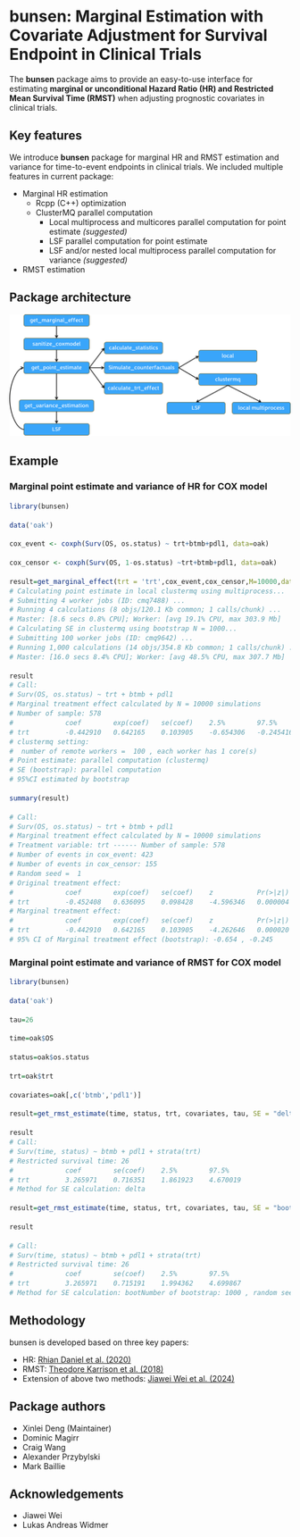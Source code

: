 # bunsen: Marginal Estimation with Covariate Adjustment for Survival Endpoint in Clinical Trials

The **bunsen** package aims to provide an easy-to-use interface for estimating **marginal or unconditional Hazard Ratio (HR) and Restricted Mean Survival Time (RMST)** when adjusting prognostic covariates in clinical trials.

## Key features

We introduce **bunsen** package for marginal HR and RMST estimation and variance for time-to-event endpoints in clinical trials. We included multiple features in current package:

-   Marginal HR estimation
    -   Rcpp (C++) optimization
    -   ClusterMQ parallel computation
        -   Local multiprocess and multicores parallel computation for point estimate *(suggested)*
        -   LSF parallel computation for point estimate
        -   LSF and/or nested local multiprocess parallel computation for variance *(suggested)*
-   RMST estimation

## Package architecture

![](inst/bunsen.png)

## Example

### Marginal point estimate and variance of HR for COX model

``` r
library(bunsen)

data('oak')

cox_event <- coxph(Surv(OS, os.status) ~ trt+btmb+pdl1, data=oak)

cox_censor <- coxph(Surv(OS, 1-os.status) ~trt+btmb+pdl1, data=oak)

result=get_marginal_effect(trt = 'trt',cox_event,cox_censor,M=10000,data=oak,seed = 1)
# Calculating point estimate in local clustermq using multiprocess...
# Submitting 4 worker jobs (ID: cmq7488) ...
# Running 4 calculations (8 objs/120.1 Kb common; 1 calls/chunk) ...
# Master: [8.6 secs 0.8% CPU]; Worker: [avg 19.1% CPU, max 303.9 Mb]                                                                                              
# Calculating SE in clustermq using bootstrap N = 1000...
# Submitting 100 worker jobs (ID: cmq9642) ...
# Running 1,000 calculations (14 objs/354.8 Kb common; 1 calls/chunk) ...
# Master: [16.0 secs 8.4% CPU]; Worker: [avg 48.5% CPU, max 307.7 Mb] 

result
# Call:
# Surv(OS, os.status) ~ trt + btmb + pdl1
# Marginal treatment effect calculated by N = 10000 simulations
# Number of sample: 578 
#             coef        exp(coef)   se(coef)    2.5%        97.5%     
# trt         -0.442910   0.642165    0.103905    -0.654306   -0.245416 
# clustermq setting:
#  number of remote workers =  100 , each worker has 1 core(s)
# Point estimate: parallel computation (clustermq)
# SE (bootstrap): parallel computation
# 95%CI estimated by bootstrap

summary(result)

# Call:
# Surv(OS, os.status) ~ trt + btmb + pdl1
# Marginal treatment effect calculated by N = 10000 simulations
# Treatment variable: trt ------ Number of sample: 578 
# Number of events in cox_event: 423 
# Number of events in cox_censor: 155 
# Random seed =  1 
# Original treatment effect:
#             coef        exp(coef)   se(coef)    z           Pr(>|z|)  
# trt         -0.452408   0.636095    0.098428    -4.596346   0.000004  
# Marginal treatment effect:
#             coef        exp(coef)   se(coef)    z           Pr(>|z|)  
# trt         -0.442910   0.642165    0.103905    -4.262646   0.000020  
# 95% CI of Marginal treatment effect (bootstrap): -0.654 , -0.245
```

### Marginal point estimate and variance of RMST for COX model

``` r
library(bunsen)

data('oak')

tau=26

time=oak$OS

status=oak$os.status

trt=oak$trt

covariates=oak[,c('btmb','pdl1')]

result=get_rmst_estimate(time, status, trt, covariates, tau, SE = "delta")

result
# Call:
# Surv(time, status) ~ btmb + pdl1 + strata(trt) 
# Restricted survival time: 26 
#             coef        se(coef)    2.5%        97.5%     
# trt         3.265971    0.716351    1.861923    4.670019  
# Method for SE calculation: delta

result=get_rmst_estimate(time, status, trt, covariates, tau, SE = "boot", seed = 2025)

result

# Call:
# Surv(time, status) ~ btmb + pdl1 + strata(trt) 
# Restricted survival time: 26 
#             coef        se(coef)    2.5%        97.5%     
# trt         3.265971    0.715191    1.994362    4.699867  
# Method for SE calculation: bootNumber of bootstrap: 1000 , random seed = 2025
```
## Methodology

bunsen is developed based on three key papers:

-   HR: [Rhian Daniel et al. (2020)](https://onlinelibrary.wiley.com/doi/10.1002/bimj.201900297)
-   RMST: [Theodore Karrison et al. (2018)](https://journals.sagepub.com/doi/10.1177/1740774518759281)
-   Extension of above two methods: [Jiawei Wei et al. (2024)](https://www.tandfonline.com/doi/full/10.1080/19466315.2023.2292774)

## Package authors

-   Xinlei Deng (Maintainer)
-   Dominic Magirr
-   Craig Wang
-   Alexander Przybylski
-   Mark Baillie

## Acknowledgements

-   Jiawei Wei
-   Lukas Andreas Widmer
